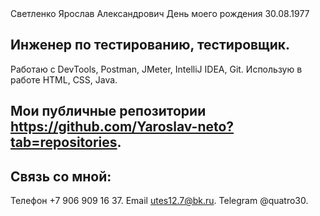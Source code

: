  <image src="IMG_8745.jpg" alt= "" align="left">
Светленко Ярослав Александрович
День моего рождения 30.08.1977

 ## Инженер по тестированию, тестировщик.
Работаю с DevTools, Postman, JMeter, IntelliJ IDEA, Git.
Использую в работе HTML, CSS, Java.
 ## Мои публичные репозитории https://github.com/Yaroslav-neto?tab=repositories.
 ## Связь со мной:
 Телефон +7 906 909 16 37.
 Email utes12.7@bk.ru.
 Telegram @quatro30.
